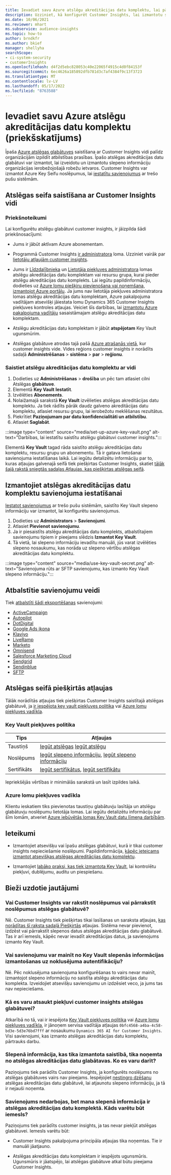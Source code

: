 ```yaml
---
title: Ievadiet savu Azure atslēgu akreditācijas datu komplektu, lai pārvaldītu slepeno informāciju
description: Uzziniet, kā konfigurēt Customer Insights, lai izmantotu savu Azure atslēgu akreditācijas datu komplektu.
ms.date: 10/06/2021
ms.reviewer: mhart
ms.subservice: audience-insights
ms.topic: how-to
author: brndkfr
ms.author: bkief
manager: shellyha
searchScope:
- ci-system-security
- customerInsights
ms.openlocfilehash: d4f2d5ebc828053c40e22065f4915c4d0f84153f
ms.sourcegitcommit: 6ec4626a185892dfb781d3c7af4384f9c13f3723
ms.translationtype: MT
ms.contentlocale: lv-LV
ms.lasthandoff: 05/17/2022
ms.locfileid: "8763588"
---
```

# <a name="bring-your-own-azure-key-vault-preview"></a>Ievadiet savu Azure atslēgu akreditācijas datu komplektu (priekšskatījums)

Īpaša [Azure atslēgas glabātuves](/azure/key-vault/general/basic-concepts) saistīšana ar Customer Insights vidi palīdz organizācijām izpildīt atbilstības prasības.
Īpašo atslēgas akreditācijas datu glabātuvi var izmantot, lai izveidotu un izmantotu slepeno informāciju organizācijas ierobežojošajā robežu ietvaros. Customer Insights var izmantot Azure Key Seifu noslēpumus, lai [iestatītu savienojumus](connections.md) ar trešo pušu sistēmām.

## <a name="link-the-key-vault-to-the-customer-insights-environment"></a>Atslēgas seifa saistīšana ar Customer Insights vidi

### <a name="prerequisites"></a>Priekšnoteikumi

Lai konfigurētu atslēgu glabātuvi customer insights, ir jāizpilda šādi priekšnosacījumi:

- Jums ir jābūt aktīvam Azure abonementam.

- Programmā Customer Insights [ir administratora](permissions.md#admin) loma. Uzziniet vairāk par [lietotāju atļaujām customer insights](permissions.md#assign-roles-and-permissions).

- Jums ir [Līdzdalībnieka](/azure/role-based-access-control/built-in-roles#contributor) un [Lietotāja piekļuves administratora](/azure/role-based-access-control/built-in-roles#user-access-administrator) lomas atslēgu akreditācijas datu komplektam vai resursu grupa, kurai pieder atslēgu akreditācijas datu komplekts. Lai iegūtu papildinformāciju, dodieties uz [Azure lomu piešķiru pievienošana vai noņemšana, izmantojot Azure portālu](/azure/role-based-access-control/role-assignments-portal). Ja jums nav lietotāja piekļuves administratora lomas atslēgu akreditācijas datu komplektam, Azure pakalpojuma vadītājam atsevišķi jāiestata lomu Dynamics 365 Customer Insights piekļuves kontroles atļaujas. Veiciet šīs darbības, lai [izmantotu Azure pakalpojuma vadītāju](connect-service-principal.md) sasaistāmajam atslēgu akreditācijas datu komplektam.

- Atslēgu akreditācijas datu komplektam ir jābūt **atspējotam** Key Vault ugunsmūrim.

- Atslēgas glabātuve atrodas tajā pašā [Azure atrašanās vietā](https://azure.microsoft.com/global-infrastructure/geographies/#overview), kur customer insights vide. Vides reģions customer insights ir norādīts sadaļā **Administrēšanas** > **sistēma** > **par** > **reģionu**.

### <a name="link-a-key-vault-to-the-environment"></a>Saistiet atslēgu akreditācijas datu komplektu ar vidi

1. Dodieties uz **Administrēšanas** > **drošība** un pēc tam atlasiet cilni Atslēgas **glabātuve**.
1. Elementā **Key Vault** **Iestatīt**.
1. Izvēlēties **Abonements**.
1. Nolaižamajā sarakstā **Key Vault** izvēlieties atslēgas akreditācijas datu komplektu. Ja tiek rādīts pārāk daudz galveno akreditācijas datu komplektu, atlasiet resursu grupu, lai ierobežotu meklēšanas rezultātus.
1. Piekrītiet **Paziņojumam par datu konfidencialitāti un atbilstību**.
1. Atlasiet **Saglabāt**.

:::image type="content" source="media/set-up-azure-key-vault.png" alt-text="Darbības, lai iestatītu saistītu atslēgu glabātuvi customer insights.":::

Elementā **Key Vault** tagad rāda saistīto atslēgu akreditācijas datu komplektu, resursu grupu un abonementu. Tā ir gatava lietošanai savienojuma iestatīšanas laikā.
Lai iegūtu detalizētu informāciju par to, kuras atļaujas galvenajā seifā tiek piešķirtas Customer Insights, skatiet [tālāk šajā rakstā sniegtās sadaļas Atļaujas, kas piešķirtas atslēgas seifā](#permissions-granted-on-the-key-vault).

## <a name="use-the-key-vault-in-the-connection-setup"></a>Izmantojiet atslēgas akreditācijas datu komplektu savienojuma iestatīšanai

[Iestatot savienojumus](connections.md) ar trešo pušu sistēmām, saistīto Key Vault slepeno informāciju var izmantot, lai konfigurētu savienojumus.

1. Dodieties uz **Administrators** > **Savienojumi**.
1. Atlasiet **Pievienot savienojumu**.
1. Ja ir piesaistīts atslēgu akreditācijas datu komplekts, atbalstītajiem savienojumu tipiem ir pieejams slēdzis **Izmantot Key Vault**.
1. Tā vietā, lai slepeno informāciju ievadītu manuāli, jūs varat izvēlēties slepeno nosaukumu, kas norāda uz slepeno vērtību atslēgas akreditācijas datu komplektu.

:::image type="content" source="media/use-key-vault-secret.png" alt-text="Savienojuma rūts ar SFTP savienojumu, kas izmanto Key Vault slepeno informāciju.":::

## <a name="supported-connection-types"></a>Atbalstītie savienojumu veidi

Tiek [atbalstīti šādi eksportēšanas](export-destinations.md) savienojumi:

* [ActiveCampaign](export-active-campaign.md)
* [Autopilot](export-autopilot.md)
* [DotDigital](export-dotdigital.md)
* [Google Ads ikona](export-google-ads.md)
* [Klaviyo](export-klaviyo.md)
* [LiveRamp](export-liveramp.md)
* [Marketo](export-marketo.md)
* [Omnisend](export-omnisend.md)
* [Salesforce Marketing Cloud](export-salesforce.md)
* [Sendgrid](export-sendgrid.md)
* [Sendinblue](export-sendinblue.md)
* [SFTP](export-sftp.md)

## <a name="permissions-granted-on-the-key-vault"></a>Atslēgas seifā piešķirtās atļaujas

Tālāk norādītās atļaujas tiek piešķirtas Customer Insights saistītajā atslēgas glabātuvē, ja [ir iespējota key vault piekļuves politika](/azure/key-vault/general/assign-access-policy?tabs=azure-portal) vai [Azure lomu piekļuves vadīkla](/azure/key-vault/general/rbac-guide?tabs=azure-cli).

### <a name="key-vault-access-policy"></a>Key Vault piekļuves politika

| Tips        | Atļaujas          |
| ----------- | -------------------- |
| Taustiņš         | [Iegūt atslēgas](/rest/api/keyvault/keys/get-keys/get-keys) [Iegūt atslēgu](/rest/api/keyvault/keys/get-key/get-key)                                 |
| Noslēpums      | [Iegūt slepeno informāciju](/rest/api/keyvault/secrets/get-secrets/get-secrets), [Iegūt slepeno informāciju](/rest/api/keyvault/secrets/get-secret/get-secret)                     |
| Sertifikāts | [Iegūt sertifikātus](/rest/api/keyvault/certificates/get-certificates/get-certificates), [Iegūt sertifikātu](/rest/api/keyvault/certificates/get-certificate/get-certificate) |

Iepriekšējās vērtības ir minimālās sarakstā un lasīt izpildes laikā.

### <a name="azure-role-based-access-control"></a>Azure lomu piekļuves vadīkla

Klientu ieskatiem tiks pievienotas taustiņu glabātuvju lasītāja un atslēgu glabātuvju noslēpumu lietotāja lomas. Lai iegūtu detalizētu informāciju par šīm lomām, atveriet [Azure iebūvētās lomas Key Vault datu līmeņa darbībām](/azure/key-vault/general/rbac-guide?tabs=azure-cli).

## <a name="recommendations"></a>Ieteikumi

- Izmantojiet atsevišķu vai īpašu atslēgas glabātuvi, kurā ir tikai customer insights nepieciešamie noslēpumi. Papildinformācija, [kāpēc ieteicams izmantot atsevišķas atslēgas akreditācijas datu komplektu](/azure/key-vault/general/best-practices#why-we-recommend-separate-key-vaults).

- Izmantojiet [labāko praksi, kas tiek izmantota Key Vault](/azure/key-vault/general/best-practices#turn-on-logging), lai kontrolētu piekļuvi, dublējumu, auditu un piespiešanu.

## <a name="frequently-asked-questions"></a>Bieži uzdotie jautājumi

### <a name="can-customer-insights-write-secrets-or-overwrite-secrets-into-the-key-vault"></a>Vai Customer Insights var rakstīt noslēpumus vai pārrakstīt noslēpumus atslēgas glabātuvē?

Nē. Customer Insights tiek piešķirtas tikai lasīšanas un saraksta atļaujas, [kas norādītas šī raksta sadaļā Piešķirtās](#permissions-granted-on-the-key-vault) atļaujas. Sistēma nevar pievienot, izdzēst vai pārrakstīt slepenos datus atslēgas akreditācijas datu glabātuvē. Tas ir arī iemesls, kāpēc nevar ievadīt akreditācijas datus, ja savienojums izmanto Key Vault.

### <a name="can-i-change-a-connection-from-using-key-vault-secrets-to-default-authentication"></a>Vai savienojumu var mainīt no Key Vault slepenās informācijas izmantošanas uz noklusējuma autentifikāciju?

Nē. Pēc noklusējuma savienojuma konfigurēšanas to vairs nevar mainīt, izmantojot slepeno informāciju no saistīta atslēgu akreditācijas datu komplekta. Izveidojiet atsevišķu savienojumu un izdzēsiet veco, ja jums tas nav nepieciešams.

### <a name="how-can-i-revoke-access-to-a-key-vault-for-customer-insights"></a>Kā es varu atsaukt piekļuvi customer insights atslēgas glabātuvei?

Atkarībā no tā, vai ir iespējota [Key Vault piekļuves politika](/azure/key-vault/general/assign-access-policy?tabs=azure-portal) vai [Azure lomu piekļuves vadīkla](/azure/key-vault/general/rbac-guide?tabs=azure-cli), ir jānoņem servisa vadītāja atļaujas `0bfc4568-a4ba-4c58-bd3e-5d3e76bd7fff` ar nosaukumu `Dynamics 365 AI for Customer Insights`. Visi savienojumi, kas izmanto atslēgas akreditācijas datu komplektu, pārtrauks darbu.

### <a name="a-secret-thats-used-in-a-connection-got-removed-from-the-key-vault-what-can-i-do"></a>Slepenā informācija, kas tika izmantota saistībā, tika noņemta no atslēgas akreditācijas datu glabātavas. Ko es varu darīt?

Paziņojums tiek parādīts Customer Insights, ja konfigurēts noslēpums no atslēgas glabātuves vairs nav pieejams. Iespējojiet [nestingro dzēšanu](/azure/key-vault/general/soft-delete-overview) atslēgas akreditācijas datu glabātuvē, lai atjaunotu slepeno informāciju, ja tā ir nejauši noņemta.

### <a name="a-connection-doesnt-work-but-my-secret-is-in-the-key-vault-what-might-be-the-cause"></a>Savienojums nedarbojas, bet mana slepenā informācija ir atslēgas akreditācijas datu komplektā. Kāds varētu būt iemesls?

Paziņojums tiek parādīts customer insights, ja tas nevar piekļūt atslēgas glabātuvei. Iemesls varētu būt:

- Customer Insights pakalpojuma principāla atļaujas tika noņemtas. Tie ir manuāli jāatjauno.

- Atslēgas akreditācijas datu komplektam ir iespējots ugunsmūris. Ugunsmūris ir jāatspējo, lai atslēgas glabātuve atkal būtu pieejama Customer Insights.
